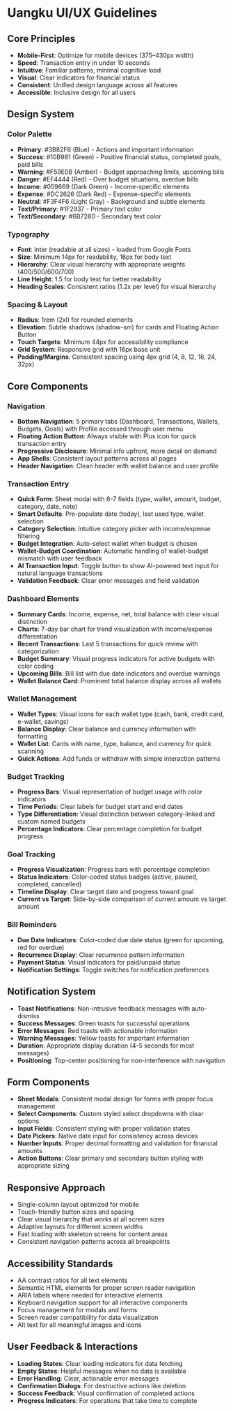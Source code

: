 # Uangku UI/UX Guidelines

## Core Principles
- **Mobile-First**: Optimize for mobile devices (375–430px width)
- **Speed**: Transaction entry in under 10 seconds
- **Intuitive**: Familiar patterns, minimal cognitive load
- **Visual**: Clear indicators for financial status
- **Consistent**: Unified design language across all features
- **Accessible**: Inclusive design for all users

## Design System

### Color Palette
- **Primary**: #3B82F6 (Blue) - Actions and important information
- **Success**: #10B981 (Green) - Positive financial status, completed goals, paid bills
- **Warning**: #F59E0B (Amber) - Budget approaching limits, upcoming bills
- **Danger**: #EF4444 (Red) - Over budget situations, overdue bills
- **Income**: #059669 (Dark Green) - Income-specific elements
- **Expense**: #DC2626 (Dark Red) - Expense-specific elements
- **Neutral**: #F3F4F6 (Light Gray) - Background and subtle elements
- **Text/Primary**: #1F2937 - Primary text color
- **Text/Secondary**: #6B7280 - Secondary text color

### Typography
- **Font**: Inter (readable at all sizes) - loaded from Google Fonts
- **Size**: Minimum 14px for readability, 16px for body text
- **Hierarchy**: Clear visual hierarchy with appropriate weights (400/500/600/700)
- **Line Height**: 1.5 for body text for better readability
- **Heading Scales**: Consistent ratios (1.2x per level) for visual hierarchy

### Spacing & Layout
- **Radius**: 1rem (2xl) for rounded elements
- **Elevation**: Subtle shadows (shadow-sm) for cards and Floating Action Button
- **Touch Targets**: Minimum 44px for accessibility compliance
- **Grid System**: Responsive grid with 16px base unit
- **Padding/Margins**: Consistent spacing using 4px grid (4, 8, 12, 16, 24, 32px)

## Core Components

### Navigation
- **Bottom Navigation**: 5 primary tabs (Dashboard, Transactions, Wallets, Budgets, Goals) with Profile accessed through user menu
- **Floating Action Button**: Always visible with Plus icon for quick transaction entry
- **Progressive Disclosure**: Minimal info upfront, more detail on demand
- **App Shells**: Consistent layout patterns across all pages
- **Header Navigation**: Clean header with wallet balance and user profile

### Transaction Entry
- **Quick Form**: Sheet modal with 6-7 fields (type, wallet, amount, budget, category, date, note)
- **Smart Defaults**: Pre-populate date (today), last used type, wallet selection
- **Category Selection**: Intuitive category picker with income/expense filtering
- **Budget Integration**: Auto-select wallet when budget is chosen
- **Wallet-Budget Coordination**: Automatic handling of wallet-budget mismatch with user feedback
- **AI Transaction Input**: Toggle button to show AI-powered text input for natural language transactions
- **Validation Feedback**: Clear error messages and field validation

### Dashboard Elements
- **Summary Cards**: Income, expense, net, total balance with clear visual distinction
- **Charts**: 7-day bar chart for trend visualization with income/expense differentiation
- **Recent Transactions**: Last 5 transactions for quick review with categorization
- **Budget Summary**: Visual progress indicators for active budgets with color coding
- **Upcoming Bills**: Bill list with due date indicators and overdue warnings
- **Wallet Balance Card**: Prominent total balance display across all wallets

### Wallet Management
- **Wallet Types**: Visual icons for each wallet type (cash, bank, credit card, e-wallet, savings)
- **Balance Display**: Clear balance and currency information with formatting
- **Wallet List**: Cards with name, type, balance, and currency for quick scanning
- **Quick Actions**: Add funds or withdraw with simple interaction patterns

### Budget Tracking
- **Progress Bars**: Visual representation of budget usage with color indicators
- **Time Periods**: Clear labels for budget start and end dates
- **Type Differentiation**: Visual distinction between category-linked and custom named budgets
- **Percentage Indicators**: Clear percentage completion for budget progress

### Goal Tracking
- **Progress Visualization**: Progress bars with percentage completion
- **Status Indicators**: Color-coded status badges (active, paused, completed, cancelled)
- **Timeline Display**: Clear target date and progress toward goal
- **Current vs Target**: Side-by-side comparison of current amount vs target amount

### Bill Reminders
- **Due Date Indicators**: Color-coded due date status (green for upcoming, red for overdue)
- **Recurrence Display**: Clear recurrence pattern information
- **Payment Status**: Visual indicators for paid/unpaid status
- **Notification Settings**: Toggle switches for notification preferences

## Notification System
- **Toast Notifications**: Non-intrusive feedback messages with auto-dismiss
- **Success Messages**: Green toasts for successful operations
- **Error Messages**: Red toasts with actionable information
- **Warning Messages**: Yellow toasts for important information
- **Duration**: Appropriate display duration (4-5 seconds for most messages)
- **Positioning**: Top-center positioning for non-interference with navigation

## Form Components
- **Sheet Modals**: Consistent modal design for forms with proper focus management
- **Select Components**: Custom styled select dropdowns with clear options
- **Input Fields**: Consistent styling with proper validation states
- **Date Pickers**: Native date input for consistency across devices
- **Number Inputs**: Proper decimal formatting and validation for financial amounts
- **Action Buttons**: Clear primary and secondary button styling with appropriate sizing

## Responsive Approach
- Single-column layout optimized for mobile
- Touch-friendly button sizes and spacing
- Clear visual hierarchy that works at all screen sizes
- Adaptive layouts for different screen widths
- Fast loading with skeleton screens for content areas
- Consistent navigation patterns across all breakpoints

## Accessibility Standards
- AA contrast ratios for all text elements
- Semantic HTML elements for proper screen reader navigation
- ARIA labels where needed for interactive elements
- Keyboard navigation support for all interactive components
- Focus management for modals and forms
- Screen reader compatibility for data visualization
- Alt text for all meaningful images and icons

## User Feedback & Interactions
- **Loading States**: Clear loading indicators for data fetching
- **Empty States**: Helpful messages when no data is available
- **Error Handling**: Clear, actionable error messages
- **Confirmation Dialogs**: For destructive actions like deletion
- **Success Feedback**: Visual confirmation of completed actions
- **Progress Indicators**: For operations that take time to complete